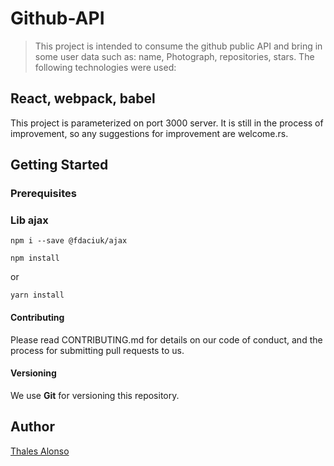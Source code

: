 # Github-API

> This project is intended to consume the github public API and bring in some user data such as:
name,
Photograph,
repositories,
stars.
The following technologies were used:
## React, webpack,  babel
This project is parameterized on port 3000 server.
It is still in the process of improvement, so any suggestions for improvement are welcome.rs.


## Getting Started
### Prerequisites
### Lib ajax
```node
npm i --save @fdaciuk/ajax
```

```node
npm install
```
or 
``` node
yarn install 
```


#### Contributing 
Please read CONTRIBUTING.md for details on our code of conduct, and the process for submitting pull requests to us.

#### Versioning
 We use **Git** for versioning this repository.

## Author
[Thales Alonso](https://twitter.com/thalesalonsoo)
